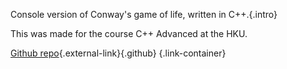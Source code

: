 Console version of Conway's game of life, written in C++.{.intro}

This was made for the course C++ Advanced at the HKU.

[Github repo](https://github.com/Creator13/GameOfLife){.external-link}{.github} {.link-container}